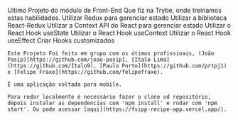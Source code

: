 Ultimo Projeto do módulo de Front-End Que fiz na Trybe, onde treinamos estas habilidades.
    Utilizar Redux para gerenciar estado
    Utilizar a biblioteca React-Redux
    Utilizar a Context API do React para gerenciar estado
    Utilizar o React Hook useState
    Utilizar o React Hook useContext
    Utilizar o React Hook useEffect
    Criar Hooks customizados

    Este Projeto Foi feito em grupo com os ótimos profissioais, (João Pasip)[https://github.com/joao-pasip], [Italo Lima](https://github.com/Italo9), [Paulo Porto](https://github.com/prtpj1) e [Felipe Fraxe](https://github.com/felipefraxe).

    É uma aplicação voltada para mobile.

    Para rodar localmente é necessário fazer o clone od repositório, depois instalar as dependencias com 'npm install' e rodar com 'npm start'. Ou pode acessar [aqui](https://fsipp-recipe-app.vercel.app/).
